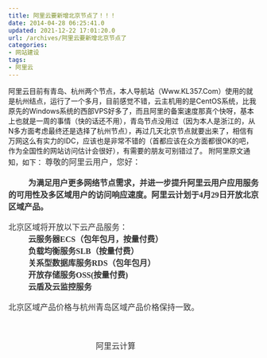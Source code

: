 ```yaml
---
title: 阿里云要新增北京节点了！！！
date: 2014-04-28 06:25:41.0
updated: 2021-12-22 17:01:20.0
url: /archives/阿里云要新增北京节点了
categories: 
- 网站建设
tags: 
- 阿里云
---
```


阿里云目前有青岛、杭州两个节点，本人导航站（Www.KL357.Com）使用的就是杭州结点，运行了一个多月，目前感觉不错，云主机用的是CentOS系统，比我原先的Windows系统的西部VPS好多了，而且阿里的备案速度那真个快呀，基本上也就是一周的事情（快的话还不用），青岛节点没用过（因为本人是浙江的，从N多方面考虑最终还是选择了杭州节点），再过几天北京节点就要出来了，相信有万网这么有实力的IDC，应该也是非常不错的（首都应该在众方面都很OK的吧，作为全国性的网站访问估计会很好），有需要的朋友可别错过了。
附阿里原文通知，如下：
<span style="color: #333333; font-size: medium;"><span style="font-family: 微软雅黑;">尊敬的<span id="rlt_1" style="font-weight: inherit; font-style: inherit;"><span id="rlt_2" style="font-weight: inherit; font-style: inherit;">阿里</span>云</span>用户，您好：</span></span><br style="color: #333333;" /><span style="color: #333333; font-size: medium;"><span style="font-family: 微软雅黑;">       </span></span><br style="color: #333333;" /><span style="color: #333333; font-family: 微软雅黑;"><span style="font-size: medium;">          <span style="font-weight: bold; font-style: inherit;">为满足用户更多网络节点需求，并进一步提升阿里云用户应用服务的可用性及多区域用户的访问响应速度。阿里云计划于4月29日开放北京区域产品。</span></span></span><br style="color: #333333;" /><span style="color: #333333; font-size: medium;"><span style="font-family: 微软雅黑;">
</span></span><br style="color: #333333;" /><span style="color: #333333; font-size: medium;"><span style="font-family: 微软雅黑;">北京区域将开放以下云产品服务：</span></span><br style="color: #333333;" /><span style="color: #333333; font-size: medium;"><span style="font-family: 微软雅黑;">          <span style="font-weight: bold; font-style: inherit;"><span id="rlt_4" style="font-weight: inherit; font-style: inherit;">云服务</span>器<span id="rlt_8" style="font-weight: inherit; font-style: inherit;">ECS</span>（包年包月，按量付费）</span></span></span><br style="color: #333333;" /><span style="color: #333333; font-size: medium;"><span style="font-family: 微软雅黑;"><span style="font-weight: bold; font-style: inherit;">          负载均衡服务<span id="rlt_6" style="font-weight: inherit; font-style: inherit;">SLB</span>（按量付费）</span></span></span><br style="color: #333333;" /><span style="color: #333333; font-size: medium;"><span style="font-family: 微软雅黑;"><span style="font-weight: bold; font-style: inherit;">          关系型数据库服务<span id="rlt_7" style="font-weight: inherit; font-style: inherit;">RDS</span>（包年包月）</span></span></span><br style="color: #333333;" /><span style="color: #333333; font-size: medium;"><span style="font-family: 微软雅黑;"><span style="font-weight: bold; font-style: inherit;">          开放存储服务OSS(按量付费)</span></span></span><br style="color: #333333;" /><span style="color: #333333; font-size: medium;"><span style="font-family: 微软雅黑;"><span style="font-weight: bold; font-style: inherit;">          云盾及<span id="rlt_5" style="font-weight: inherit; font-style: inherit;">云监控</span>服务</span></span></span><br style="color: #333333;" /><span style="color: #333333; font-size: medium;"><span style="font-family: 微软雅黑;">
</span></span><br style="color: #333333;" /><span style="color: #333333; font-size: medium;"><span style="font-family: 微软雅黑;">北京区域产品价格与杭州青岛区域产品价格保持一致。</span></span><br style="color: #333333;" /><span style="color: #333333; font-size: medium;"><span style="font-family: 微软雅黑;">        </span></span><br style="color: #333333;" /><span style="color: #333333; font-size: medium;"><span style="font-family: 微软雅黑;">           </span></span><br style="color: #333333;" /><span style="color: #333333; font-size: medium;"><span style="font-family: 微软雅黑;">                                                                                                                                                                          阿里<span id="rlt_3" style="font-weight: inherit; font-style: inherit;">云计算</span></span></span>